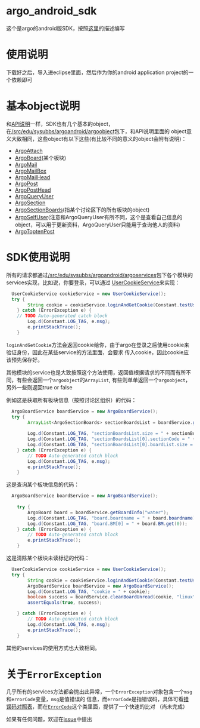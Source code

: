 argo_android_sdk
================

这个是argo的android版SDK，按照[这里][1]的描述编写

# 使用说明

下载好之后，导入进eclipse里面，然后作为你的android application project的一个依赖即可

# 基本object说明

和[API说明][1]一样，SDK也有几个基本的object，在[/src/edu/sysubbs/argoandroid/argoobject][2]包下，和API说明里面的
object意义大致相同，这些object有以下这些(有比较不同的意义的object会附有说明)：

- [ArgoAttach][3]
- [ArgoBoard][4](某个板块)
- [ArgoMail][5]
- [ArgoMailBox][6]
- [ArgoMailHead][7]
- [ArgoPost][8]
- [ArgoPostHead][9]
- [ArgoQueryUser][10]
- [ArgoSection][11]
- [ArgoSectionBoards][12](指某个讨论区下的所有板块的object)
- [ArgoSelfUser][13](注意和ArgoQueryUser有所不同，这个是查看自己信息的object，可以用于更新资料，ArgoQueryUser只能用于查询他人的资料)
- [ArgoToptenPost][14]

# SDK使用说明

所有的请求都通过[/src/edu/sysubbs/argoandroid/argoservices][15]包下各个模块的services实现，比如说，你要登录，可以通过
[UserCookieService][16]来实现：

```Java
  UserCookieService cookieService = new UserCookieService();
  try {
		String cookie = cookieService.loginAndGetCookie(Constant.testUsername, Constant.testPasswd);		
	} catch (ErrorException e) {
    // TODO Auto-generated catch block
		Log.d(Constant.LOG_TAG, e.msg);
		e.printStackTrace();
	}
```

``loginAndGetCookie``方法会返回cookie给你，由于argo在登录之后使用cookie来验证身份，因此在某些service的方法里面，会要求
传入cookie，因此cookie应该预先保存好。

其他模块的service也是大致按照这个方法使用，返回值根据请求的不同而有所不同，有些会返回一个``argoobject``的``ArrayList``,
有些则单单返回一个``argoobject``，另外一些则返回true or false

例如这是获取所有板块信息（按照讨论区组织）的代码：

```Java
  ArgoBoardService boardService = new ArgoBoardService();
  try {
		ArrayList<ArgoSectionBoards> sectionBoardsList = boardService.getAllBoardInfo();
			
		Log.d(Constant.LOG_TAG, "sectionBoardsList.size = " + sectionBoardsList.size());
		Log.d(Constant.LOG_TAG, "sectionBoardsList[0].sectionCode = " + sectionBoardsList.get(0).section.sectionCode);
		Log.d(Constant.LOG_TAG, "sectionBoardsList[0].boardList.size = " + sectionBoardsList.get(0).boardList.size());
	} catch (ErrorException e) {
		// TODO Auto-generated catch block
		Log.d(Constant.LOG_TAG, e.msg);
		e.printStackTrace();
	}
```

这是查询某个板块信息的代码：

```Java
  ArgoBoardService boardService = new ArgoBoardService();
  	
	try {
		ArgoBoard board = boardService.getBoardInfo("water");
		Log.d(Constant.LOG_TAG, "board.boardname = " + board.boardname);
		Log.d(Constant.LOG_TAG, "board.BM[0] = " + board.BM.get(0));
	} catch (ErrorException e) {
		// TODO Auto-generated catch block
		e.printStackTrace();
	}
```

这是清除某个板块未读标记的代码：

```Java
  UserCookieService cookieService = new UserCookieService();
  try {
		String cookie = cookieService.loginAndGetCookie(Constant.testUsername, Constant.testPasswd);
		ArgoBoardService boardService = new ArgoBoardService();
		Log.d(Constant.LOG_TAG, "cookie = " + cookie);
		boolean success = boardService.cleanBoardUnread(cookie, "linux");
		assertEquals(true, success);

	} catch (ErrorException e) {
		// TODO Auto-generated catch block
		Log.d(Constant.LOG_TAG, e.msg);
		e.printStackTrace();
	}
```

其他的services的使用方式也大致相同。

# 关于``ErrorException``

几乎所有的services方法都会抛出此异常，一个``ErrorException``对象包含一个``msg``和``errorCode``变量，``msg``是值错误的
信息，而``errorCode``是指错误码，具体可看[错误码对照表][17]，而在[``ErrorCode``][18]这个类里面，提供了一个快速的比对
（尚未完成）

如果有任何问题，欢迎在[issue][19]中提出

[1]:http://dev.argolab.org/api/index.html
[2]:https://github.com/zonyitoo/argo_android_sdk/tree/master/src/edu/sysubbs/argoandroid/argoobject
[3]:https://github.com/zonyitoo/argo_android_sdk/blob/master/src/edu/sysubbs/argoandroid/argoobject/ArgoAttach.java
[4]:https://github.com/zonyitoo/argo_android_sdk/blob/master/src/edu/sysubbs/argoandroid/argoobject/ArgoBoard.java
[5]:https://github.com/zonyitoo/argo_android_sdk/blob/master/src/edu/sysubbs/argoandroid/argoobject/ArgoMail.java
[6]:https://github.com/zonyitoo/argo_android_sdk/blob/master/src/edu/sysubbs/argoandroid/argoobject/ArgoMailBox.java
[7]:https://github.com/zonyitoo/argo_android_sdk/blob/master/src/edu/sysubbs/argoandroid/argoobject/ArgoMailHead.java
[8]:https://github.com/zonyitoo/argo_android_sdk/blob/master/src/edu/sysubbs/argoandroid/argoobject/ArgoPost.java
[9]:https://github.com/zonyitoo/argo_android_sdk/blob/master/src/edu/sysubbs/argoandroid/argoobject/ArgoPostHead.java
[10]:https://github.com/zonyitoo/argo_android_sdk/blob/master/src/edu/sysubbs/argoandroid/argoobject/ArgoQueryUser.java
[11]:https://github.com/zonyitoo/argo_android_sdk/blob/master/src/edu/sysubbs/argoandroid/argoobject/ArgoSection.java
[12]:https://github.com/zonyitoo/argo_android_sdk/blob/master/src/edu/sysubbs/argoandroid/argoobject/ArgoSectionBoards.java
[13]:https://github.com/zonyitoo/argo_android_sdk/blob/master/src/edu/sysubbs/argoandroid/argoobject/ArgoSelfUser.java
[14]:https://github.com/zonyitoo/argo_android_sdk/blob/master/src/edu/sysubbs/argoandroid/argoobject/ArgoToptenPost.java
[15]:https://github.com/zonyitoo/argo_android_sdk/tree/master/src/edu/sysubbs/argoandroid/argoservices
[16]:https://github.com/zonyitoo/argo_android_sdk/blob/master/src/edu/sysubbs/argoandroid/argoservices/user/UserCookieService.java
[17]:http://dev.argolab.org/api/api_code.html
[18]:https://github.com/zonyitoo/argo_android_sdk/blob/master/src/edu/sysubbs/argoandroid/util/ErrorCode.java
[19]:https://github.com/zonyitoo/argo_android_sdk/issues
